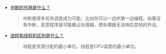- [中断的作用是什么？](#)
  > 中断使得多任务调度成为可能，比如你可以一边听歌一边编程。如果没有中断，恶意程序就可能霸占处理器，使处理器无法响应其他的外设。
- [进程和线程的区别是什么？](#)
  > 进程是资源分配的最小单位，线程是CPU调度的最小单位。
  
  
